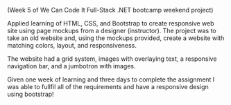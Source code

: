 (Week 5 of We Can Code It Full-Stack .NET bootcamp weekend project)

Applied learning of HTML, CSS, and Bootstrap to create responsive web site using page mockups from a designer (instructor). 
The project was to take an old website and, using the mockups provided, create a website with matching colors, layout,
and responsiveness. 

The website had a grid system, images with overlaying text, a responsive navigation bar, and a jumbotron with images. 

Given one week of learning and three days to complete the assignment I was able to fullfil all of the requirements 
and have a responsive design using bootstrap!


